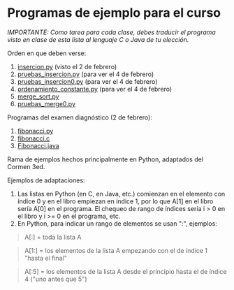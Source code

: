 # Programas de ejemplo para el curso

*IMPORTANTE: Como tarea para cada clase, debes traducir el programa visto en
clase de esta lista al lenguaje C o Java de tu elección.*

Orden en que deben verse:

1. [insercion.py](insercion.py) (visto el 2 de febrero)
1. [pruebas_insercion.py](pruebas_insercion.py) (para ver el 4 de febrero)
1. [pruebas_insercion0.py](pruebas_insercion0.py) (para ver el 4 de febrero)
1. [ordenamiento_constante.py](ordenamiento_constante.py) (para ver el 4 de febrero)
1. [merge_sort.py](merge_sort.py)
1. [pruebas_merge0.py](pruebas_merge0.py)

Programas del examen diagnóstico (2 de febrero):

1. [fibonacci.py](fibonacci.py)
1. [fibonacci.c](fibonacci.c)
1. [Fibonacci.java](Fibonacci.java)

Rama de ejemplos hechos principalmente en Python, adaptados del Cormen 3ed.

Ejemplos de adaptaciones:

1. Las listas en Python (en C, en Java, etc.) comienzan en el elemento con
índice 0 y en el libro empiezan en índice 1, por lo que A[1] en el libro sería
A[0] en el programa. El chequeo de rango de índices sería i > 0 en el libro y
i >= 0 en el programa, etc.
1. En Python, para indicar un rango de elementos se usan ":", ejemplos:

  >A[:] = toda la lista A

  >A[1:] = los elementos de la lista A empezando con el de índice 1 "hasta el final"

  >A[:5] = los elementos de la lista A desde el principio hasta el de índice 4 ("uno antes que 5")
